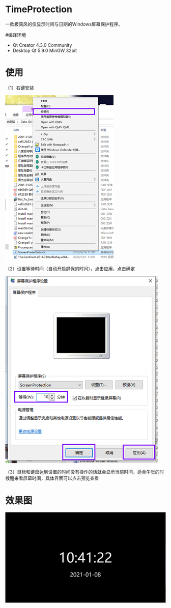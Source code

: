 # TimeProtection
一款极简风的仅显示时间与日期的Windows屏幕保护程序。

#编译环境
* Qt Creator 4.3.0 Community
* Desktop Qt 5.9.0 MinGW 32bit

# 使用
（1）右键安装

![](./images/img01.png)

（2）设置等待时间（自动开启屏保的时间），点击应用，点击确定

![](./images/img02.png)

（3）鼠标和键盘达到设置的时间没有操作的话就会显示当前时间，适合午觉的时候醒来看屏幕时间，具体界面可以点击预览查看

# 效果图

![](./images/index.png)